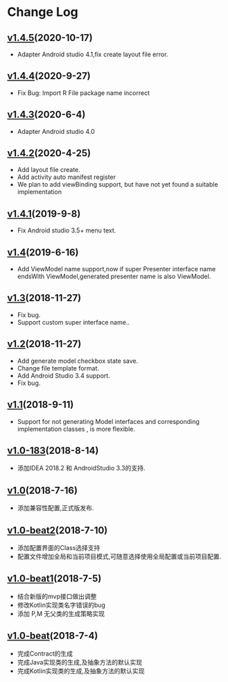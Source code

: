 # Change Log


## [v1.4.5](https://plugins.jetbrains.com/plugin/10907-mvpautocodeplus)(2020-10-17)
- Adapter Android studio 4.1,fix create layout file error.

## [v1.4.4](https://plugins.jetbrains.com/plugin/10907-mvpautocodeplus)(2020-9-27)
- Fix Bug: Import R File package name incorrect

## [v1.4.3](https://plugins.jetbrains.com/plugin/10907-mvpautocodeplus)(2020-6-4)
- Adapter Android studio 4.0

## [v1.4.2](https://plugins.jetbrains.com/plugin/10907-mvpautocodeplus)(2020-4-25)
- Add layout file create.
- Add activity auto manifest register
- We plan to add viewBinding support, but have not yet found a suitable implementation

## [v1.4.1](https://plugins.jetbrains.com/plugin/10907-mvpautocodeplus)(2019-9-8)
- Fix Android studio 3.5+ menu text.

## [v1.4](https://plugins.jetbrains.com/plugin/10907-mvpautocodeplus)(2019-6-16)
- Add ViewModel name support,now if super Presenter interface name endsWith ViewModel,generated presenter name is also ViewModel.

## [v1.3](https://plugins.jetbrains.com/plugin/10907-mvpautocodeplus)(2018-11-27)
- Fix bug.
- Support custom super interface name..

## [v1.2](https://plugins.jetbrains.com/plugin/10907-mvpautocodeplus)(2018-11-27)

- Add generate model checkbox state save.
- Change file template format.
- Add Android Studio 3.4 support.
- Fix bug.

## [v1.1](https://plugins.jetbrains.com/plugin/10907-mvpautocodeplus)(2018-9-11)

- Support for not generating Model interfaces and corresponding implementation classes , is more flexible.

## [v1.0-183](https://plugins.jetbrains.com/plugin/10907-mvpautocodeplus)(2018-8-14)

- 添加IDEA 2018.2 和 AndroidStudio 3.3的支持.

## [v1.0](https://plugins.jetbrains.com/plugin/10907-mvpautocodeplus)(2018-7-16)

- 添加兼容性配置,正式版发布.

## [v1.0-beat2](https://plugins.jetbrains.com/plugin/10907-mvpautocodeplus)(2018-7-10)

- 添加配置界面的Class选择支持
- 配置文件增加全局和当前项目模式,可随意选择使用全局配置或当前项目配置.

## [v1.0-beat1](https://plugins.jetbrains.com/plugin/10907-mvpautocodeplus)(2018-7-5)

- 结合新版的mvp接口做出调整
- 修改Kotlin实现类名字错误的bug
- 添加 P,M 无父类的生成策略实现


## [v1.0-beat](https://plugins.jetbrains.com/plugin/10907-mvpautocodeplus)(2018-7-4)

- 完成Contract的生成
- 完成Java实现类的生成,及抽象方法的默认实现
- 完成Kotlin实现类的生成,及抽象方法的默认实现
